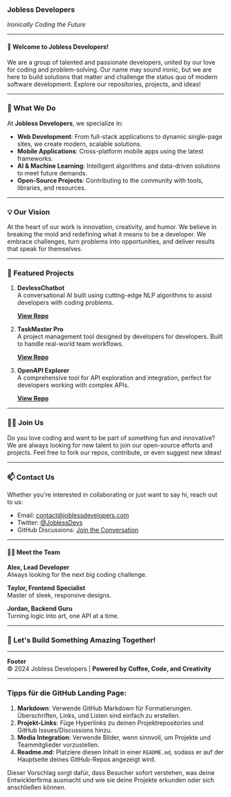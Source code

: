 ### **Jobless Developers**  
*Ironically Coding the Future*

---

#### **👋 Welcome to Jobless Developers!**

We are a group of talented and passionate developers, united by our love for coding and problem-solving. Our name may sound ironic, but we are here to build solutions that matter and challenge the status quo of modern software development. Explore our repositories, projects, and ideas!

---

### **🚀 What We Do**

At **Jobless Developers**, we specialize in:
- **Web Development**: From full-stack applications to dynamic single-page sites, we create modern, scalable solutions.
- **Mobile Applications**: Cross-platform mobile apps using the latest frameworks.
- **AI & Machine Learning**: Intelligent algorithms and data-driven solutions to meet future demands.
- **Open-Source Projects**: Contributing to the community with tools, libraries, and resources.

---

### **💡 Our Vision**

At the heart of our work is innovation, creativity, and humor. We believe in breaking the mold and redefining what it means to be a developer. We embrace challenges, turn problems into opportunities, and deliver results that speak for themselves.

---

### **🌟 Featured Projects**

1. **DevlessChatbot**  
   A conversational AI built using cutting-edge NLP algorithms to assist developers with coding problems.
   
   **[View Repo](#)**

2. **TaskMaster Pro**  
   A project management tool designed by developers for developers. Built to handle real-world team workflows.
   
   **[View Repo](#)**

3. **OpenAPI Explorer**  
   A comprehensive tool for API exploration and integration, perfect for developers working with complex APIs.
   
   **[View Repo](#)**

---

### **👨‍💻 Join Us**

Do you love coding and want to be part of something fun and innovative? We are always looking for new talent to join our open-source efforts and projects. Feel free to fork our repos, contribute, or even suggest new ideas!

---

### **📫 Contact Us**

Whether you're interested in collaborating or just want to say hi, reach out to us:
- Email: contact@joblessdevelopers.com
- Twitter: [@JoblessDevs](#)
- GitHub Discussions: [Join the Conversation](#)

---

#### **👨‍💻 Meet the Team**

**Alex, Lead Developer**  
Always looking for the next big coding challenge.

**Taylor, Frontend Specialist**  
Master of sleek, responsive designs.

**Jordan, Backend Guru**  
Turning logic into art, one API at a time.

---

### **👾 Let's Build Something Amazing Together!**

---

**Footer**  
© 2024 Jobless Developers | **Powered by Coffee, Code, and Creativity**

---

### Tipps für die GitHub Landing Page:
1. **Markdown**: Verwende GitHub Markdown für Formatierungen. Überschriften, Links, und Listen sind einfach zu erstellen.
2. **Projekt-Links**: Füge Hyperlinks zu deinen Projektrepositories und GitHub Issues/Discussions hinzu.
3. **Media Integration**: Verwende Bilder, wenn sinnvoll, um Projekte und Teammitglieder vorzustellen.
4. **Readme.md**: Platziere diesen Inhalt in einer `README.md`, sodass er auf der Hauptseite deines GitHub-Repos angezeigt wird.

Dieser Vorschlag sorgt dafür, dass Besucher sofort verstehen, was deine Entwicklerfirma ausmacht und wie sie deine Projekte erkunden oder sich anschließen können.
